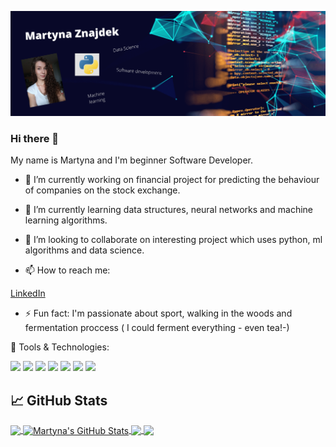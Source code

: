 [![Header](https://github.com/CodingBee77/CodingBee77/blob/main/Martyna%20Znajdek.png "Header")](https://some-url.dev/)


### Hi there 👋

My name is Martyna and I'm beginner Software Developer.

- 🔭 I’m currently working on financial project for predicting the behaviour of companies on the stock exchange.

- 🌱 I’m currently learning data structures, neural networks and machine learning algorithms.

- 👯 I’m looking to collaborate on interesting project which uses python, ml algorithms and data science.

- 📫 How to reach me:

[LinkedIn](https://www.linkedin.com/in/martyna-znajdek-a63084137/)


- ⚡ Fun fact: I'm passionate about sport, walking in the woods and fermentation proccess ( I could ferment everything - even tea!-)



🔧 Tools & Technologies:

![](https://img.shields.io/badge/OS-Linux-informational?style=flat&logo=linux&logoColor=white&color=5680c5)
![](https://img.shields.io/badge/Editor-Pycharm-informational?style=flat&logo=pycharm-idea&logoColor=white&color=5680c5)
![](https://img.shields.io/badge/Code-Python-informational?style=flat&logo=python&logoColor=white&color=5680c5)
![](https://img.shields.io/badge/Code-Java-informational?style=flat&logo=java&logoColor=white&color=5680c5)
![](https://img.shields.io/badge/Code-Django-informational?style=flat&logo=django&logoColor=white&color=5680c5)
![](https://img.shields.io/badge/Shell-Bash-informational?style=flat&logo=gnu-bash&logoColor=white&color=5680c5)
![](https://img.shields.io/badge/Tools-SQLite-informational?style=flat&logo=sqllite&logoColor=white&color=5680c5)




## &#x1f4c8; GitHub Stats

<a href="https://github.com/CodingBee77">
  <img align="center" src="https://github-readme-stats.vercel.app/api/top-langs/?username=CodingBee77&hide=java,html&title_color=ffffff&text_color=c9cacc&icon_color=2bbc8a&bg_color=1d1f21" />
</a>

<a href="https://github.com/CodingBee77">
  <img align="center" src="https://github-readme-stats.vercel.app/api?username=CodingBee77&show_icons=true&line_height=27&count_private=true&title_color=ffffff&text_color=c9cacc&icon_color=2bbc8a&bg_color=1d1f21" alt="Martyna's GitHub Stats" />
</a>

<a href="https://github.com/CodingBee77/Data_Science_Projects">
  <img align="center" src="https://github-readme-stats.vercel.app/api/pin/?username=CodingBee77&repo=Data_Science_Projects&title_color=ffffff&text_color=c9cacc&icon_color=2bbc8a&bg_color=1d1f21" />
</a>    

<a href="https://github.com/CodingBee77/Snake-bug-game">
  <img align="center" src="https://github-readme-stats.vercel.app/api/pin/?username=CodingBee77&repo=Snake-bug-game&title_color=ffffff&text_color=c9cacc&icon_color=2bbc8a&bg_color=1d1f21" />
</a> 
